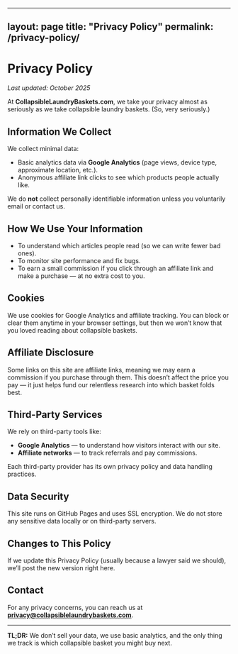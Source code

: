 
---
layout: page
title: "Privacy Policy"
permalink: /privacy-policy/
---

# Privacy Policy

_Last updated: October 2025_

At **CollapsibleLaundryBaskets.com**, we take your privacy almost as seriously as we take collapsible laundry baskets. (So, very seriously.)

## Information We Collect

We collect minimal data:
- Basic analytics data via **Google Analytics** (page views, device type, approximate location, etc.).
- Anonymous affiliate link clicks to see which products people actually like.

We do **not** collect personally identifiable information unless you voluntarily email or contact us.

## How We Use Your Information

- To understand which articles people read (so we can write fewer bad ones).
- To monitor site performance and fix bugs.
- To earn a small commission if you click through an affiliate link and make a purchase — at no extra cost to you.

## Cookies

We use cookies for Google Analytics and affiliate tracking. You can block or clear them anytime in your browser settings, but then we won’t know that you loved reading about collapsible baskets.

## Affiliate Disclosure

Some links on this site are affiliate links, meaning we may earn a commission if you purchase through them. This doesn’t affect the price you pay — it just helps fund our relentless research into which basket folds best.

## Third-Party Services

We rely on third-party tools like:
- **Google Analytics** — to understand how visitors interact with our site.
- **Affiliate networks** — to track referrals and pay commissions.

Each third-party provider has its own privacy policy and data handling practices.

## Data Security

This site runs on GitHub Pages and uses SSL encryption. We do not store any sensitive data locally or on third-party servers.

## Changes to This Policy

If we update this Privacy Policy (usually because a lawyer said we should), we’ll post the new version right here.

## Contact

For any privacy concerns, you can reach us at **privacy@collapsiblelaundrybaskets.com**.

---

**TL;DR:** We don’t sell your data, we use basic analytics, and the only thing we track is which collapsible basket you might buy next.
